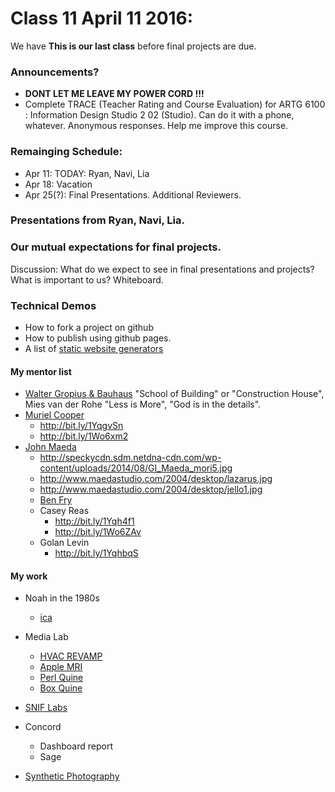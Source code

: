 # Class 11 April 11 2016:

We have **This is our last class** before final projects are due.

### Announcements?
* **DONT LET ME LEAVE MY POWER CORD !!!**
* Complete TRACE (Teacher Rating and Course Evaluation) for ARTG 6100 : Information Design Studio 2 02 (Studio). Can do it with a phone, whatever.  Anonymous responses. Help me improve this course.


### Remainging Schedule:
* Apr 11: TODAY: Ryan, Navi, Lia
* Apr 18: Vacation
* Apr 25(?): Final Presentations. Additional Reviewers.


### Presentations from Ryan, Navi, Lia.


### Our mutual expectations for final projects.
Discussion: What do we expect to see in final presentations and projects? What is important to us? Whiteboard.


### Technical Demos
- How to fork a project on github
- How to publish using github pages.
- A list of [static website generators](http://bit.ly/1Yqhkui)

#### My mentor list
- [Walter Gropius & Bauhaus](http://bit.ly/1YqgGgm) "School of Building" or "Construction House", Mies van der Rohe  "Less is More",  "God is in the details".
- [Muriel Cooper](https://www.google.com/search?q=muriel+cooper&source=lnms&tbm=isch&sa=X&ved=0ahUKEwjBtL6lvYfMAhXJxIMKHc6iAj8Q_AUIBygB&biw=1440&bih=778)
    - http://bit.ly/1YqgvSn
    - http://bit.ly/1Wo6xm2
- [John Maeda](https://www.google.com/search?q=john+maeda&biw=1440&bih=778&source=lnms&tbm=isch&sa=X&ved=0ahUKEwiAzd65vYfMAhWMWxQKHYJBA4IQ_AUIBigB)
    - http://speckycdn.sdm.netdna-cdn.com/wp-content/uploads/2014/08/GI_Maeda_mori5.jpg
    - http://www.maedastudio.com/2004/desktop/lazarus.jpg
    - http://www.maedastudio.com/2004/desktop/jello1.jpg
    - [Ben Fry](https://www.google.com/search?q=john+maeda&biw=1440&bih=778&source=lnms&tbm=isch&sa=X&ved=0ahUKEwiAzd65vYfMAhWMWxQKHYJBA4IQ_AUIBigB#tbm=isch&q=Ben+Fry)
    - Casey Reas
        - http://bit.ly/1Yqh4f1
        - http://bit.ly/1Wo6ZAv
    - Golan Levin
        - http://bit.ly/1YqhbqS

#### My work
- Noah in the 1980s
    - [ica](http://paessel.com/portfolio/walls_@_the_ica.html)
- Media Lab
    - [HVAC REVAMP](http://paessel.com/portfolio/hvac_movie.html)
    - [Apple MRI](http://paessel.com/portfolio/apple_mri.html)
    - [Perl Quine](http://paessel.com/portfolio/perl_quine.html)
    - [Box Quine](http://paessel.com/portfolio/box_quine.html)


- [SNIF Labs](http://bit.ly/1YqhnGH)
- Concord
    - Dashboard report
    - Sage
- [Synthetic Photography](http://paessel.com/portfolio/synthetic_photography.html)

###

